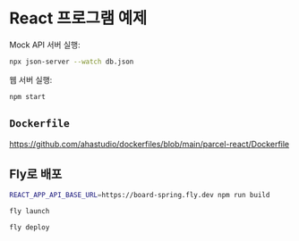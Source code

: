 # React 프로그램 예제

Mock API 서버 실행:

```bash
npx json-server --watch db.json
```

웹 서버 실행:

```bash
npm start
```

## `Dockerfile`

<https://github.com/ahastudio/dockerfiles/blob/main/parcel-react/Dockerfile>

## Fly로 배포

```bash
REACT_APP_API_BASE_URL=https://board-spring.fly.dev npm run build
```

```bash
fly launch

fly deploy
```
